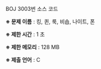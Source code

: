 BOJ 3003번 소스 코드

<b>※ 문제 이름</b> : 킹, 퀸, 룩, 비숍, 나이트, 폰

<b>※ 제한 시간</b> : 1 초

<b>※ 제한 메모리</b> : 128 MB

<b>※ 제출 언어</b> : C
